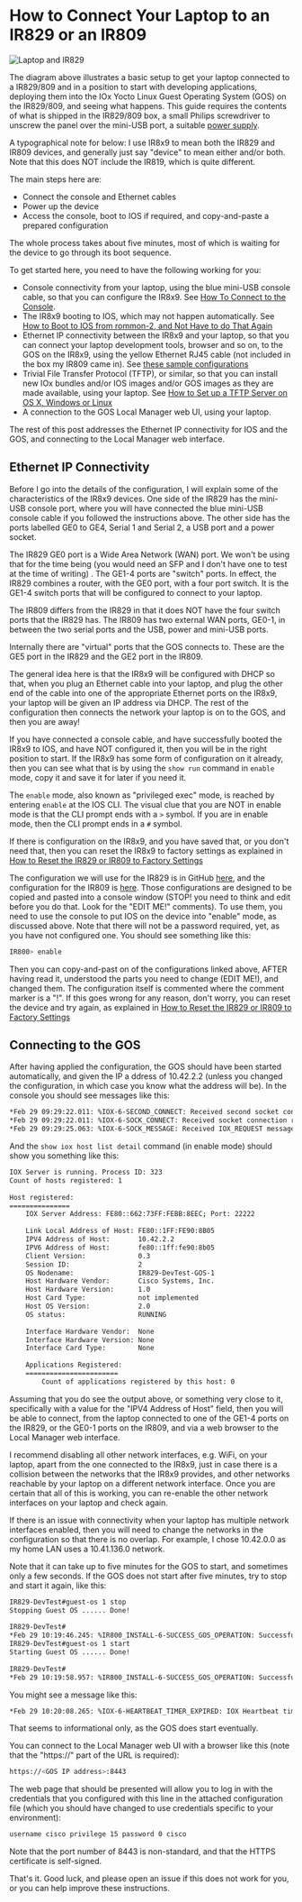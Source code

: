 # How to Connect Your Laptop to an IR829 or an IR809

![Laptop and IR829](./images/main.png)

The diagram above illustrates a basic setup to get your laptop connected to a IR829/809 and in a position to 
start with developing applications, deploying them into the IOx Yocto Linux Guest Operating System (GOS) on the 
IR829/809, and seeing what happens. This guide requires the contents of what is shipped in the IR829/809 box, a 
small Philips screwdriver to unscrew the panel over the mini-USB port, a suitable 
[power supply](https://github.com/DevOps4Networks/IOX-Notes/blob/master/8x9_PSU/README.md).

A typographical note for below: I use IR8x9 to mean both the IR829 and IR809 devices, and generally just say
"device" to mean either and/or both. Note that this does NOT include the IR819, which is quite different.
 
The main steps here are:

 - Connect the console and Ethernet cables
 - Power up the device
 - Access the console, boot to IOS if required, and copy-and-paste a prepared configuration
 
 The whole process takes about five minutes, most of which is waiting for the device to go through its boot 
 sequence.
 

To get started here, you need to have the following working for you:
 
 - Console connectivity from your laptop, using the blue mini-USB console cable, so that you can configure the 
IR8x9. See 
[How To Connect to the Console](https://github.com/DevOps4Networks/IOX-Notes/blob/master/How_To_Connect_The_Console/README.md).
 - The IR8x9 booting to IOS, which may not happen automatically. See 
 [How to Boot to IOS from rommon-2, and Not Have to do That Again](https://github.com/DevOps4Networks/IOX-Notes/blob/master/How_To_Boot_From_rommon-2/README.md)
 - Ethernet IP connectivity between the IR8x9 and your laptop, so that you can connect your laptop development 
tools, browser and so on, to the GOS on the IR8x9, using the yellow Ethernet RJ45 cable (not included in the box 
my IR809 came in). See 
[these sample configurations](https://github.com/DevOps4Networks/IOx-Sample_Configurations)
 - Trivial File Transfer Protocol (TFTP), or similar, so that you can install new IOx bundles and/or IOS 
images and/or GOS images as they are made available, using your laptop. See 
[How to Set up a TFTP Server on OS X, Windows or Linux](https://github.com/DevOps4Networks/IOX-Notes/blob/master/How_To_Setup_TFTP/README.md)
 - A connection to the GOS Local Manager web UI, using your laptop.
   
The rest of this post addresses the Ethernet IP connectivity for IOS and the GOS, and connecting to the Local 
Manager web interface.
 
## Ethernet IP Connectivity
 
Before I go into the details of the configuration, I will explain some of the characteristics of the 
IR8x9 devices. One side of the IR829 has the mini-USB console port, where you will have connected the blue 
mini-USB console cable if you followed the instructions above. The other side has the ports labelled 
GE0 to GE4, Serial 1 and Serial 2, a USB port and a power socket.
 
The IR829 GE0 port is a Wide Area Network (WAN) port. We won't be using that for the time being 
(you would need an SFP and I don't have one to test at the time of writing) . The GE1-4 ports are "switch" 
ports. In effect, the IR829 combines a router, with the GE0 port, with a four port switch. It is the 
GE1-4 switch ports that will be configured to connect to your laptop.
 
The IR809 differs from the IR829 in that it does NOT have the four switch ports that the IR829 has. The IR809 
has two external WAN ports, GE0-1, in between the two serial ports and the USB, power and mini-USB ports.
 
Internally there are "virtual" ports that the GOS connects to. These are the GE5 port in the IR829 and the GE2
port in the IR809. 
 
The general idea here is that the IR8x9 will be configured with DHCP so that, when you plug an Ethernet cable 
into your laptop, and plug the other end of the cable into one of the appropriate Ethernet ports on the IR8x9, 
your laptop will be given an IP address via DHCP. The rest of the configuration then connects the network your 
laptop is on to the GOS, and then you are away!
 
If you have connected a console cable, and have successfully booted the IR8x9 to IOS, and have NOT configured 
it, then you will be in the right position to start. If the IR8x9 has some form of configuration on it already, 
then you can see what that is by using the `show run` command in `enable` mode, copy it and save it for later 
if you need it.
 
The `enable` mode, also known as "privileged exec" mode, is reached by entering `enable` at the IOS CLI. 
The visual clue that you are NOT in enable mode is that the CLI prompt ends with a `>` symbol. If you are in 
enable mode, then the CLI prompt ends in a `#` symbol.
 
If there is configuration on the IR8x9, and you have saved that, or you don't need that, then you can reset 
the IR8x9 to factory settings as explained in 
[How to Reset the IR829 or IR809 to Factory Settings](https://github.com/DevOps4Networks/IOX-Notes/blob/master/How_To_Reset_To_Factory_Settings/README.md)
 
The configuration we will use for the IR829 is in GitHub 
[here](https://github.com/DevOps4Networks/IOx-Sample_Configurations/blob/master/IR829_10_42_1_DHCP_GE_1-4_10_42_2_GE5_GOS.txt), 
and the configuration for the IR809 is 
[here](https://github.com/DevOps4Networks/IOx-Sample_Configurations/blob/master/IR809_10_42_1_DHCP_GE_0-1_10_42_2_GE2_GOS.txt). 
Those configurations are designed to be copied and pasted into a console window (STOP! you need to think and 
edit before you do that. Look for the "EDIT ME!" comments). To use them, you need to use the console to put 
IOS on the device into "enable" mode, as discussed above. Note that there will not be a password required, 
yet, as you have not configured one. You should see something like this:

```bash 
IR800> enable
``` 
 
Then you can copy-and-past on of the configurations linked above, AFTER having read it, understood the parts 
you need to change (EDIT ME!), and changed them. The configuration itself is commented where the comment marker 
is a "!". If this goes wrong for any reason, don't worry, you can reset the device and try again, as explained 
in 
[How to Reset the IR829 or IR809 to Factory Settings](https://github.com/DevOps4Networks/IOX-Notes/blob/master/How_To_Reset_To_Factory_Settings/README.md)
 
## Connecting to the GOS
 
After having applied the configuration, the GOS should have been started automatically, and given the IP a
ddress of 10.42.2.2 (unless you changed the configuration, in which case you know what the address will be). 
In the console you should see messages like this:
 
 ```bash
*Feb 29 09:29:22.011: %IOX-6-SECOND_CONNECT: Received second socket connect from same IOX Client. Closing first session
*Feb 29 09:29:22.011: %IOX-6-SOCK_CONNECT: Received socket connection request from IOX Client
*Feb 29 09:29:25.063: %IOX-6-SOCK_MESSAGE: Received IOX_REQUEST message with opcode IOX_REQUEST_REGISTER from IOX Client
```
 
And the `show iox host list detail` command (in enable mode) should show you something like this:
 
```bash
IOX Server is running. Process ID: 323
Count of hosts registered: 1
 
Host registered:
===============
    IOX Server Address: FE80::662:73FF:FEBB:8EEC; Port: 22222
 
    Link Local Address of Host: FE80::1FF:FE90:8B05
    IPV4 Address of Host:       10.42.2.2
    IPV6 Address of Host:       fe80::1ff:fe90:8b05
    Client Version:             0.3
    Session ID:                 2
    OS Nodename:                IR829-DevTest-GOS-1
    Host Hardware Vendor:       Cisco Systems, Inc.
    Host Hardware Version:      1.0
    Host Card Type:             not implemented
    Host OS Version:            2.0
    OS status:                  RUNNING
 
    Interface Hardware Vendor:  None
    Interface Hardware Version: None
    Interface Card Type:        None
 
    Applications Registered:
    =======================
        Count of applications registered by this host: 0
 ```
 
Assuming that you do see the output above, or something very close to it, specifically with a value for the 
"IPV4 Address of Host" field, then you will be able to connect, from the laptop connected to one of the 
GE1-4 ports on the IR829, or the GE0-1 ports on the IR809, and via a web browser to the Local Manager web 
interface.

I recommend disabling all other network interfaces, e.g. WiFi, on your laptop, apart from the one connected to 
the IR8x9, just in case there is a collision between the networks that the IR8x9 provides, and other networks 
reachable by your laptop on a different network interface. Once you are certain that all of this is working, 
you can re-enable the other network interfaces on your laptop and check again.

If there is an issue with connectivity when your laptop has multiple network interfaces enabled, then you will 
need to change the networks in the configuration so that there is no overlap. For example, I chose 10.42.0.0 
as my home LAN uses a 10.41.136.0 network.
 
Note that it can take up to five minutes for the GOS to start, and sometimes only a few seconds. If the GOS 
does not start after five minutes, try to stop and start it again, like this:
 
```bash
IR829-DevTest#guest-os 1 stop
Stopping Guest OS ...... Done!
 
IR829-DevTest#
*Feb 29 10:19:46.245: %IR800_INSTALL-6-SUCCESS_GOS_OPERATION: Successfully performed STOP operation for GOS.
IR829-DevTest#guest-os 1 start
Starting Guest OS ...... Done!
 
IR829-DevTest#
*Feb 29 10:19:58.957: %IR800_INSTALL-6-SUCCESS_GOS_OPERATION: Successfully performed START operation for GOS.
 ```
 
You might see a message like this:
 
 ```bash
*Feb 29 10:20:08.265: %IOX-6-HEARTBEAT_TIMER_EXPIRED: IOX Heartbeat timer expired.
``` 
 
That seems to informational only, as the GOS does start eventually.
 
You can connect to the Local Manager web UI with a browser like this (note that the "https://" part of the 
URL is required):

```bash 
https://<GOS IP address>:8443
```

The web page that should be presented will allow you to log in with the credentials that you configured with 
this line in the attached configuration file (which you should have changed to use credentials specific to your 
environment):

```bash 
username cisco privilege 15 password 0 cisco
``` 
 
Note that the port number of 8443 is non-standard, and that the HTTPS certificate is self-signed.

That's it. Good luck, and please open an issue if this does not work for you, or you can help improve these 
instructions.
